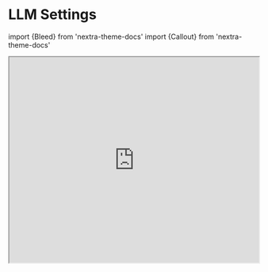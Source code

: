 # LLM Settings

import {Bleed} from 'nextra-theme-docs'
import {Callout} from 'nextra-theme-docs'

<iframe width="100%"
  height="415px"
  src="https://www.youtube.com/embed/CB0H7esOl68?si=OECAnvgnvJHy0qZ2" allow="accelerometer; autoplay; clipboard-write; encrypted-media; gyroscope; picture-in-picture"
  allowFullScreen
  />

When designing and testing prompts, you typically interact with the LLM via an API. You can configure a few parameters to get different results for your prompts. Tweaking these settings are important to improve reliability and desirability of responses and it takes  a bit of experimentation to figure out the proper settings for your use cases. Below are the common settings you will come across when using different LLM providers:

**Temperature** - In short, the lower the `temperature`, the more deterministic the results in the sense that the highest probable next token is always picked. Increasing temperature could lead to more randomness, which encourages more diverse or creative outputs. You are essentially increasing the weights of the other possible tokens. In terms of application, you might want to use a lower temperature value for tasks like fact-based QA to encourage more factual and concise responses. For poem generation or other creative tasks, it might be beneficial to increase the temperature value.

**Top P** - A sampling technique with temperature, called nucleus sampling, where you can control how deterministic the model is. If you are looking for exact and factual answers keep this low. If you are looking for more diverse responses, increase to a higher value. If you use Top P it means that only the tokens comprising the `top_p` probability mass are considered for responses, so a low `top_p` value selects the most confident responses. This means that a high `top_p` value will enable the model to look at more possible words, including less likely ones, leading to more diverse outputs. 

The general recommendation is to alter temperature or Top P but not both.

**Max Length** - You can manage the number of tokens the model generates by adjusting the `max length`. Specifying a max length helps you prevent long or irrelevant responses and control costs.

**Stop Sequences** - A `stop sequence` is a string that stops the model from generating tokens. Specifying stop sequences is another way to control the length and structure of the model's response. For example, you can tell the model to generate lists that have no more than 10 items by adding "11" as a stop sequence.

**Frequency Penalty** - The `frequency penalty` applies a penalty on the next token proportional to how many times that token already appeared in the response and prompt. The higher the frequency penalty, the less likely a word will appear again. This setting reduces the repetition of words in the model's response by giving tokens that appear more a higher penalty.

**Presence Penalty** - The `presence penalty` also applies a penalty on repeated tokens but, unlike the frequency penalty, the penalty is the same for all repeated tokens. A token that appears twice and a token that appears 10 times are penalized the same. This setting prevents the model from repeating phrases too often in its response. If you want the model to generate diverse or creative text, you might want to use a higher presence penalty. Or, if you need the model to stay focused, try using a lower presence penalty.

Similar to `temperature` and `top_p`, the general recommendation is to alter the frequency or presence penalty but not both.

Before starting with some basic examples, keep in mind that your results may vary depending on the version of LLM you use.

<Callout type= "info" emoji="🎓">
Learn more about LLM settings in our new AI courses. [Join now!](https://dair-ai.thinkific.com/)
Use code PROMPTING20 to get an extra 20% off.
</Callout>
